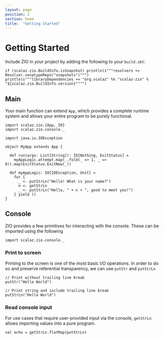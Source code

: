 ```yaml
---
layout: page
position: 2
section: home
title:  "Getting Started"
---
```


# Getting Started

Include ZIO in your project by adding the following to your `build.sbt`:

```tut:evaluated
if (scalaz.zio.BuildInfo.isSnapshot) println(s"""resolvers += Resolver.sonatypeRepo("snapshots")""")
println(s"""libraryDependencies += "org.scalaz" %% "scalaz-zio" % "${scalaz.zio.BuildInfo.version}"""")
```

## Main

Your main function can extend `App`, which provides a complete runtime system and allows your entire program to be purely functional.

```tut:silent
import scalaz.zio.{App, IO}
import scalaz.zio.console._

import java.io.IOException

object MyApp extends App {

  def run(args: List[String]): IO[Nothing, ExitStatus] =
    myAppLogic.attempt.map(_.fold(_ => 1, _ => 0)).map(ExitStatus.ExitNow(_))

  def myAppLogic: IO[IOException, Unit] =
    for {
      _ <- putStrLn("Hello! What is your name?")
      n <- getStrLn
      _ <- putStrLn("Hello, " + n + ", good to meet you!")
    } yield ()
}
```

## Console

ZIO provides a few primitives for interacting with the console.
These can be imported using the following

```tut:silent
import scalaz.zio.console._
```

### Print to screen

Printing to the screen is one of the most basic I/O operations.
In order to do so and preserve referential transparency, we can use `putStr` and `putStrLn`

```tut
// Print without trailing line break
putStr("Hello World")

// Print string and include trailing line break
putStrLn("Hello World")
```

### Read console input

For use cases that require user-provided input via the console, `getStrLn` allows importing
values into a pure program.

```tut
val echo = getStrLn.flatMap(putStrLn)
```